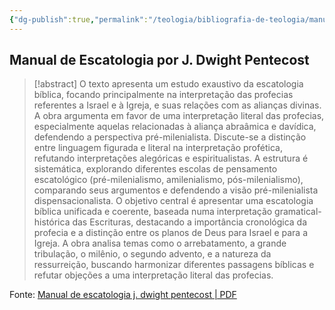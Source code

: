 ```yaml
---
{"dg-publish":true,"permalink":"/teologia/bibliografia-de-teologia/manual-de-escatologia-por-pentecost/","title":"Manual de Escatologia","metatags":{"description":"A obra argumenta em favor de uma interpretação literal das profecias, especialmente aquelas relacionadas à aliança abraâmica e davídica, defendendo a perspectiva pré-milenialista."},"tags":["Escatologia","Bibliografia"],"updated":"2025-03-27T09:41:02.850-03:00"}
---
```



## Manual de Escatologia por J. Dwight Pentecost

>[!abstract] O texto apresenta um estudo exaustivo da escatologia bíblica, focando principalmente na interpretação das profecias referentes a Israel e à Igreja, e suas relações com as alianças divinas. A obra argumenta em favor de uma interpretação literal das profecias, especialmente aquelas relacionadas à aliança abraâmica e davídica, defendendo a perspectiva pré-milenialista. Discute-se a distinção entre linguagem figurada e literal na interpretação profética, refutando interpretações alegóricas e espiritualistas. A estrutura é sistemática, explorando diferentes escolas de pensamento escatológico (pré-milenialismo, amilenialismo, pós-milenialismo), comparando seus argumentos e defendendo a visão pré-milenialista dispensacionalista. O objetivo central é apresentar uma escatologia bíblica unificada e coerente, baseada numa interpretação gramatical-histórica das Escrituras, destacando a importância cronológica da profecia e a distinção entre os planos de Deus para Israel e para a Igreja. A obra analisa temas como o arrebatamento, a grande tribulação, o milênio, o segundo advento, e a natureza da ressurreição, buscando harmonizar diferentes passagens bíblicas e refutar objeções a uma interpretação literal das profecias.

Fonte: [Manual de escatologia j. dwight pentecost | PDF](https://pt.slideshare.net/slideshow/manual-de-escatologia-j-dwight-pentecost/21895842)
